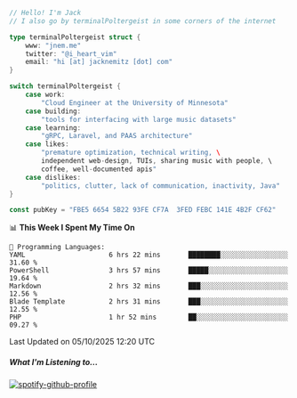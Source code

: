 ```go
// Hello! I'm Jack
// I also go by terminalPoltergeist in some corners of the internet

type terminalPoltergeist struct {
    www: "jnem.me"
    twitter: "@i_heart_vim"
    email: "hi [at] jacknemitz [dot] com"
}

switch terminalPoltergeist {
    case work:
        "Cloud Engineer at the University of Minnesota"
    case building:
        "tools for interfacing with large music datasets"
    case learning:
        "gRPC, Laravel, and PAAS architecture"
    case likes:
        "premature optimization, technical writing, \
        independent web-design, TUIs, sharing music with people, \
        coffee, well-documented apis"
    case dislikes:
        "politics, clutter, lack of communication, inactivity, Java"
}

const pubKey = "FBE5 6654 5B22 93FE CF7A  3FED FEBC 141E 4B2F CF62"
```

<!--START_SECTION:waka-->
📊 **This Week I Spent My Time On** 

```text
💬 Programming Languages: 
YAML                     6 hrs 22 mins       ████████░░░░░░░░░░░░░░░░░   31.60 % 
PowerShell               3 hrs 57 mins       █████░░░░░░░░░░░░░░░░░░░░   19.64 % 
Markdown                 2 hrs 32 mins       ███░░░░░░░░░░░░░░░░░░░░░░   12.56 % 
Blade Template           2 hrs 31 mins       ███░░░░░░░░░░░░░░░░░░░░░░   12.55 % 
PHP                      1 hr 52 mins        ██░░░░░░░░░░░░░░░░░░░░░░░   09.27 % 
```


 Last Updated on 05/10/2025 12:20 UTC
<!--END_SECTION:waka-->

##### What I'm Listening to...

[![spotify-github-profile](https://jnem.me/listening-item?maxAge=2592000)](https://jnem.me/listening)
